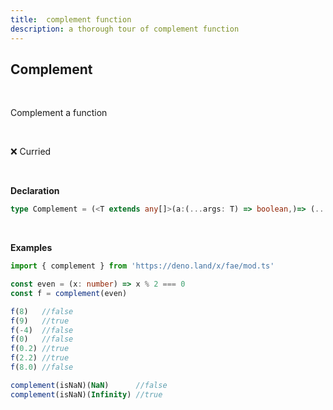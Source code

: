 ```yaml
---
title:  complement function
description: a thorough tour of complement function
---
```


## Complement 
<br>

Complement a function

<br>

&#10060; Curried

<br>



**Declaration**

```typescript
type Complement = (<T extends any[]>(a:(...args: T) => boolean,)=> (...args: T) => boolean)
```
<br>

**Examples**
```typescript
import { complement } from 'https://deno.land/x/fae/mod.ts'

const even = (x: number) => x % 2 === 0
const f = complement(even)

f(8)   //false
f(9)   //true
f(-4)  //false
f(0)   //false
f(0.2) //true
f(2.2) //true
f(8.0) //false

complement(isNaN)(NaN)      //false
complement(isNaN)(Infinity) //true
```
